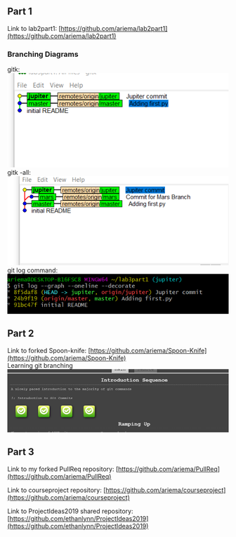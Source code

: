 ## Part 1
Link to lab2part1: [https://github.com/ariema/lab2part1](https://github.com/ariema/lab2part1) <br>
### Branching Diagrams
gitk: <br>
![image](images/branch_diagram1.PNG) <br>
gitk -all: <br>
![image](images/branch_diagram2.PNG) <br>
git log command: <br>
![image](images/branch_diagram3.PNG) <br>

## Part 2
Link to forked Spoon-knife: [https://github.com/ariema/Spoon-Knife](https://github.com/ariema/Spoon-Knife) <br>
Learning git branching <br>
![image](images/git_game.PNG) <br>

## Part 3
Link to my forked PullReq repository: [https://github.com/ariema/PullReq](https://github.com/ariema/PullReq) <br>

Link to courseproject repository: [https://github.com/ariema/courseproject](https://github.com/ariema/courseproject) <br>

Link to ProjectIdeas2019 shared repository: [https://github.com/ethanlynn/ProjectIdeas2019](https://github.com/ethanlynn/ProjectIdeas2019)